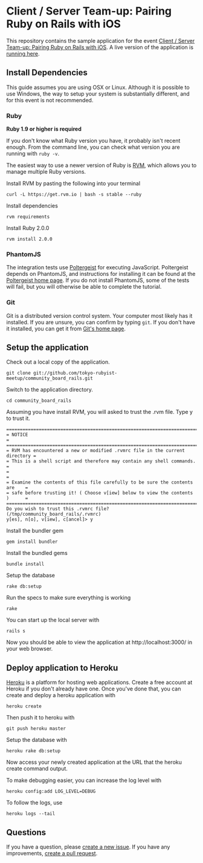 # Client / Server Team-up: Pairing Ruby on Rails with iOS

This repository contains the sample application for the event [Client / Server Team-up: Pairing Ruby on Rails with iOS](http://www.tokyorubyistmeetup.org/events/2814). A live version of the application is [running here](https://community-board.herokuapp.com/).

## Install Dependencies

This guide assumes you are using OSX or Linux. Although it is possible to use Windows, the way to setup your system is substantially different, and for this event is not recommended.

### Ruby

**Ruby 1.9 or higher is required**

If you don't know what Ruby version you have, it probably isn't recent enough. From the command line, you can check what version you are running with `ruby -v`.

The easiest way to use a newer version of Ruby is [RVM](https://rvm.io/), which allows you to manage multiple Ruby versions.

Install RVM by pasting the following into your terminal

    curl -L https://get.rvm.io | bash -s stable --ruby

Install dependencies

    rvm requirements

Install Ruby 2.0.0

    rvm install 2.0.0

### PhantomJS

The integration tests use [Poltergeist](https://github.com/jonleighton/poltergeist) for executing JavaScript. Poltergeist depends on PhantomJS, and instructions for installing it can be found at the [Poltergeist home page](https://github.com/jonleighton/poltergeist). If you do not install PhantomJS, some of the tests will fail, but you will otherwise be able to complete the tutorial.

### Git

Git is a distributed version control system. Your computer most likely has it installed. If you are unsure, you can confirm by typing `git`. If you don't have it installed, you can get it from [Git's home page](http://git-scm.com/).

## Setup the application

Check out a local copy of the application.

    git clone git://github.com/tokyo-rubyist-meetup/community_board_rails.git

Switch to the application directory.

    cd community_board_rails

Assuming you have install RVM, you will asked to trust the .rvm file. Type y to trust it.

    ==============================================================================
    = NOTICE                                                                     =
    ==============================================================================
    = RVM has encountered a new or modified .rvmrc file in the current directory =
    = This is a shell script and therefore may contain any shell commands.       =
    =                                                                            =
    = Examine the contents of this file carefully to be sure the contents are    =
    = safe before trusting it! ( Choose v[iew] below to view the contents )      =
    ==============================================================================
    Do you wish to trust this .rvmrc file? (/tmp/community_board_rails/.rvmrc)
    y[es], n[o], v[iew], c[ancel]> y

Install the bundler gem

    gem install bundler

Install the bundled gems

    bundle install

Setup the database

    rake db:setup

Run the specs to make sure everything is working

    rake

You can start up the local server with

    rails s

Now you should be able to view the application at http://localhost:3000/ in your web browser.

## Deploy application to Heroku

[Heroku](http://www.heroku.com/) is a platform for hosting web applications. Create a free account at Heroku if you don't already have one. Once you've done that, you can create and deploy a heroku application with

    heroku create

Then push it to heroku with

    git push heroku master

Setup the database with

    heroku rake db:setup

Now access your newly created application at the URL that the heroku create command output.

To make debugging easier, you can increase the log level with

    heroku config:add LOG_LEVEL=DEBUG

To follow the logs, use

    heroku logs --tail

## Questions

If you have a question, please [create a new issue](https://github.com/tokyo-rubyist-meetup/community_board_rails/issues/new). If you have any improvements, [create a pull request](https://github.com/tokyo-rubyist-meetup/community_board_rails/pull/new).
